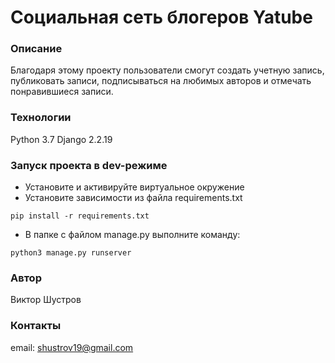 # Социальная сеть блогеров Yatube
### Описание 
Благодаря этому проекту пользователи смогут создать учетную запись, публиковать записи, подписываться на любимых авторов и отмечать понравившиеся записи.
### Технологии 

Python 3.7 
Django 2.2.19 

### Запуск проекта в dev-режиме 
- Установите и активируйте виртуальное окружение 
- Установите зависимости из файла requirements.txt

``` pip install -r requirements.txt ``` 

- В папке с файлом manage.py выполните команду: 

``` python3 manage.py runserver ```

### Автор 
Виктор Шустров 

### Контакты
email: shustrov19@gmail.com
